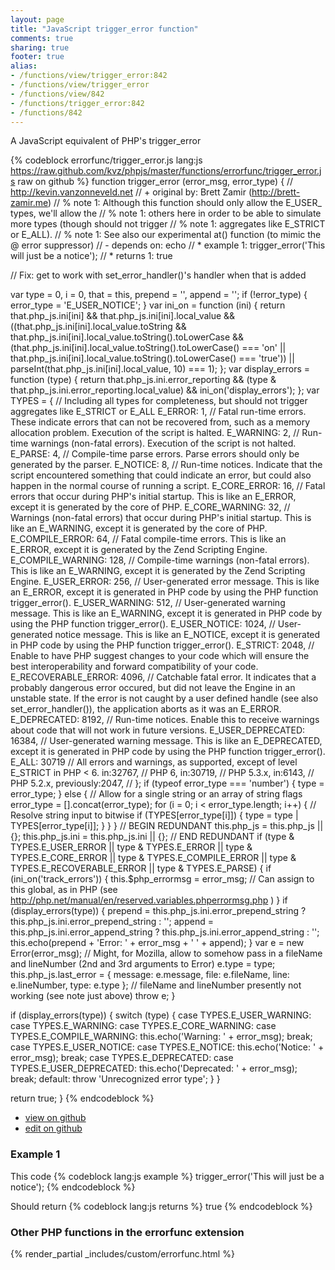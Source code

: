 ```yaml
---
layout: page
title: "JavaScript trigger_error function"
comments: true
sharing: true
footer: true
alias:
- /functions/view/trigger_error:842
- /functions/view/trigger_error
- /functions/view/842
- /functions/trigger_error:842
- /functions/842
---
```

<!-- Generated by Rakefile:build -->
A JavaScript equivalent of PHP's trigger_error

{% codeblock errorfunc/trigger_error.js lang:js https://raw.github.com/kvz/phpjs/master/functions/errorfunc/trigger_error.js raw on github %}
function trigger_error (error_msg, error_type) {
  // http://kevin.vanzonneveld.net
  // +   original by: Brett Zamir (http://brett-zamir.me)
  // %        note 1: Although this function should only allow the E_USER_ types, we'll allow the
  // %        note 1: others here in order to be able to simulate more types (though should not trigger
  // %        note 1: aggregates like E_STRICT or E_ALL).
  // %        note 1: See also our experimental at() function (to mimic the @ error suppressor)
  // -    depends on: echo
  // *     example 1: trigger_error('This will just be a notice');
  // *     returns 1: true

  // Fix: get to work with set_error_handler()'s handler when that is added

  var type = 0,
    i = 0,
    that = this,
    prepend = '',
    append = '';
  if (!error_type) {
    error_type = 'E_USER_NOTICE';
  }
  var ini_on = function (ini) {
    return that.php_js.ini[ini] && that.php_js.ini[ini].local_value && ((that.php_js.ini[ini].local_value.toString && that.php_js.ini[ini].local_value.toString().toLowerCase && (that.php_js.ini[ini].local_value.toString().toLowerCase() === 'on' || that.php_js.ini[ini].local_value.toString().toLowerCase() === 'true')) || parseInt(that.php_js.ini[ini].local_value, 10) === 1);
  };
  var display_errors = function (type) {
    return that.php_js.ini.error_reporting && (type & that.php_js.ini.error_reporting.local_value) && ini_on('display_errors');
  };
  var TYPES = { // Including all types for completeness, but should not trigger aggregates like E_STRICT or E_ALL
    E_ERROR: 1,
    // Fatal run-time errors. These indicate errors that can not be recovered from, such as a memory allocation problem. Execution of the script is halted.
    E_WARNING: 2,
    // Run-time warnings (non-fatal errors). Execution of the script is not halted.
    E_PARSE: 4,
    // Compile-time parse errors. Parse errors should only be generated by the parser.
    E_NOTICE: 8,
    // Run-time notices. Indicate that the script encountered something that could indicate an error, but could also happen in the normal course of running a script.
    E_CORE_ERROR: 16,
    // Fatal errors that occur during PHP's initial startup. This is like an E_ERROR, except it is generated by the core of PHP.
    E_CORE_WARNING: 32,
    // Warnings (non-fatal errors) that occur during PHP's initial startup. This is like an E_WARNING, except it is generated by the core of PHP.
    E_COMPILE_ERROR: 64,
    // Fatal compile-time errors. This is like an E_ERROR, except it is generated by the Zend Scripting Engine.
    E_COMPILE_WARNING: 128,
    // Compile-time warnings (non-fatal errors). This is like an E_WARNING, except it is generated by the Zend Scripting Engine.
    E_USER_ERROR: 256,
    // User-generated error message. This is like an E_ERROR, except it is generated in PHP code by using the PHP function trigger_error().
    E_USER_WARNING: 512,
    // User-generated warning message. This is like an E_WARNING, except it is generated in PHP code by using the PHP function trigger_error().
    E_USER_NOTICE: 1024,
    // User-generated notice message. This is like an E_NOTICE, except it is generated in PHP code by using the PHP function trigger_error().
    E_STRICT: 2048,
    // Enable to have PHP suggest changes to your code which will ensure the best interoperability and forward compatibility of your code.
    E_RECOVERABLE_ERROR: 4096,
    // Catchable fatal error. It indicates that a probably dangerous error occured, but did not leave the Engine in an unstable state. If the error is not caught by a user defined handle (see also set_error_handler()), the application aborts as it was an E_ERROR.
    E_DEPRECATED: 8192,
    // Run-time notices. Enable this to receive warnings about code that will not work in future versions.
    E_USER_DEPRECATED: 16384,
    // User-generated warning message. This is like an E_DEPRECATED, except it is generated in PHP code by using the PHP function trigger_error().
    E_ALL: 30719 // All errors and warnings, as supported, except of level E_STRICT in PHP < 6.     in:32767, // PHP 6, in:30719, // PHP 5.3.x, in:6143, // PHP 5.2.x, previously:2047, //
  };
  if (typeof error_type === 'number') {
    type = error_type;
  } else { // Allow for a single string or an array of string flags
    error_type = [].concat(error_type);
    for (i = 0; i < error_type.length; i++) {
      // Resolve string input to bitwise
      if (TYPES[error_type[i]]) {
        type = type | TYPES[error_type[i]];
      }
    }
  }
  // BEGIN REDUNDANT
  this.php_js = this.php_js || {};
  this.php_js.ini = this.php_js.ini || {};
  // END REDUNDANT
  if (type & TYPES.E_USER_ERROR || type & TYPES.E_ERROR || type & TYPES.E_CORE_ERROR || type & TYPES.E_COMPILE_ERROR || type & TYPES.E_RECOVERABLE_ERROR || type & TYPES.E_PARSE) {
    if (ini_on('track_errors')) {
      this.$php_errormsg = error_msg; // Can assign to this global, as in PHP (see http://php.net/manual/en/reserved.variables.phperrormsg.php )
    }
    if (display_errors(type)) {
      prepend = this.php_js.ini.error_prepend_string ? this.php_js.ini.error_prepend_string : '';
      append = this.php_js.ini.error_append_string ? this.php_js.ini.error_append_string : '';
      this.echo(prepend + 'Error: ' + error_msg + ' ' + append);
    }
    var e = new Error(error_msg); // Might, for Mozilla, allow to somehow pass in a fileName and lineNumber (2nd and 3rd arguments to Error)
    e.type = type;
    this.php_js.last_error = {
      message: e.message,
      file: e.fileName,
      line: e.lineNumber,
      type: e.type
    }; // fileName and lineNumber presently not working (see note just above)
    throw e;
  }

  if (display_errors(type)) {
    switch (type) {
    case TYPES.E_USER_WARNING:
    case TYPES.E_WARNING:
    case TYPES.E_CORE_WARNING:
    case TYPES.E_COMPILE_WARNING:
      this.echo('Warning: ' + error_msg);
      break;
    case TYPES.E_USER_NOTICE:
    case TYPES.E_NOTICE:
      this.echo('Notice: ' + error_msg);
      break;
    case TYPES.E_DEPRECATED:
    case TYPES.E_USER_DEPRECATED:
      this.echo('Deprecated: ' + error_msg);
      break;
    default:
      throw 'Unrecognized error type';
    }
  }

  return true;
}
{% endcodeblock %}

 - [view on github](https://github.com/kvz/phpjs/blob/master/functions/errorfunc/trigger_error.js)
 - [edit on github](https://github.com/kvz/phpjs/edit/master/functions/errorfunc/trigger_error.js)

### Example 1
This code
{% codeblock lang:js example %}
trigger_error('This will just be a notice');
{% endcodeblock %}

Should return
{% codeblock lang:js returns %}
true
{% endcodeblock %}


### Other PHP functions in the errorfunc extension
{% render_partial _includes/custom/errorfunc.html %}
